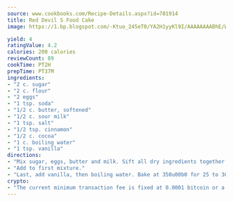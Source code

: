 ```yaml
---
source: www.cookbooks.com/Recipe-Details.aspx?id=701914
title: Red Devil S Food Cake
image: https://1.bp.blogspot.com/-Ktuo_245eT0/YA2H1yyKl9I/AAAAAAAABhE/WMoqSq2tWOcgMkPaLYZ-49h8pVDUUwFCQCLcBGAsYHQ/s307/5.png

yield: 4
ratingValue: 4.2
calories: 200 calories
reviewCount: 89
cookTime: PT2H
prepTime: PT37M
ingredients:
- "2 c. sugar"
- "2 c. flour"
- "2 eggs"
- "1 tsp. soda"
- "1/2 c. butter, softened"
- "1/2 c. sour milk"
- "1 tsp. salt"
- "1/2 tsp. cinnamon"
- "1/2 c. cocoa"
- "1 c. boiling water"
- "1 tsp. vanilla"
directions:
- "Mix sugar, eggs, butter and milk. Sift all dry ingredients together."
- "Add to first mixture."
- "Last, add vanilla, then boiling water. Bake at 350u00b0 for 25 to 30 minutes in a greased and floured 9 x 12 x 2-inch baking pan."
crypto:
- "The current minimum transaction fee is fixed at 0.0001 bitcoin or a tenth of a millibitcoin per kilobyte, recently decreased from one millibitcoin."
---
```

